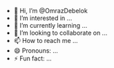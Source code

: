 - 👋 Hi, I’m @OmrazDebelok
- 👀 I’m interested in ...
- 🌱 I’m currently learning ...
- 💞️ I’m looking to collaborate on ...
- 📫 How to reach me ...
- 😄 Pronouns: ...
- ⚡ Fun fact: ...

<!---
OmrazDebelok/OmrazDebelok is a ✨ special ✨ repository because its `README.md` (this file) appears on your GitHub profile.
You can click the Preview link to take a look at your changes.
--->
